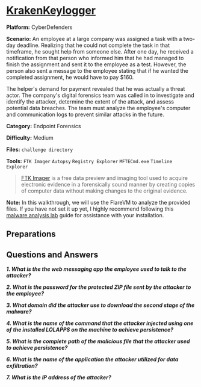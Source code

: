 # <a href="https://cyberdefenders.org/blueteam-ctf-challenges/krakenkeylogger/">KrakenKeylogger</a>

**Platform:** CyberDefenders

**Scenario:** An employee at a large company was assigned a task with a two-day deadline. Realizing that he could not complete the task in that timeframe, he sought help from someone else. After one day, he received a notification from that person who informed him that he had managed to finish the assignment and sent it to the employee as a test. However, the person also sent a message to the employee stating that if he wanted the completed assignment, he would have to pay $160.

The helper's demand for payment revealed that he was actually a threat actor. The company's digital forensics team was called in to investigate and identify the attacker, determine the extent of the attack, and assess potential data breaches. The team must analyze the employee's computer and communication logs to prevent similar attacks in the future.

**Category:** Endpoint Forensics

**Difficulty:** Medium

**Files:** `challenge directory`

**Tools:** `FTK Imager` `Autopsy` `Registry Explorer` `MFTECmd.exe` `Timeline Explorer`

> [FTK Imager](https://www.exterro.com/digital-forensics-software/ftk-imager) is a free data preview and imaging tool used to acquire electronic evidence in a forensically sound manner by creating copies of computer data without making changes to the original evidence.

**Note:** In this walkthrough, we will use the FlareVM to analyze the provided files. If you have not set it up yet, I highly recommend following this [malware analysis lab](https://github.com/mmhgwyjs/malware-analysis-lab/blob/main/README.md) guide for assistance with your installation.

## **Preparations**


## **Questions and Answers**

***1. What is the the web messaging app the employee used to talk to the attacker?***

***2. What is the password for the protected ZIP file sent by the attacker to the employee?***

***3. What domain did the attacker use to download the second stage of the malware?***

***4. What is the name of the command that the attacker injected using one of the installed LOLAPPS on the machine to achieve persistence?***

***5. What is the complete path of the malicious file that the attacker used to achieve persistence?***

***6. What is the name of the application the attacker utilized for data exfiltration?***

***7. What is the IP address of the attacker?***
